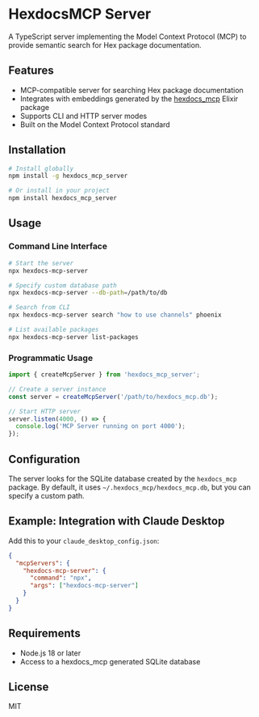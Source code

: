 # HexdocsMCP Server

A TypeScript server implementing the Model Context Protocol (MCP) to provide semantic search for Hex package documentation.

## Features

- MCP-compatible server for searching Hex package documentation
- Integrates with embeddings generated by the [hexdocs_mcp](https://github.com/bradleygolden/hexdocs_mcp) Elixir package
- Supports CLI and HTTP server modes
- Built on the Model Context Protocol standard

## Installation

```bash
# Install globally
npm install -g hexdocs_mcp_server

# Or install in your project
npm install hexdocs_mcp_server
```

## Usage

### Command Line Interface

```bash
# Start the server
npx hexdocs-mcp-server

# Specify custom database path
npx hexdocs-mcp-server --db-path=/path/to/db

# Search from CLI
npx hexdocs-mcp-server search "how to use channels" phoenix

# List available packages
npx hexdocs-mcp-server list-packages
```

### Programmatic Usage

```typescript
import { createMcpServer } from 'hexdocs_mcp_server';

// Create a server instance
const server = createMcpServer('/path/to/hexdocs_mcp.db');

// Start HTTP server
server.listen(4000, () => {
  console.log('MCP Server running on port 4000');
});
```

## Configuration

The server looks for the SQLite database created by the `hexdocs_mcp` package. By default, it uses `~/.hexdocs_mcp/hexdocs_mcp.db`, but you can specify a custom path.

## Example: Integration with Claude Desktop

Add this to your `claude_desktop_config.json`:

```json
{
  "mcpServers": {
    "hexdocs-mcp-server": {
      "command": "npx",
      "args": ["hexdocs-mcp-server"]
    }
  }
}
```

## Requirements

- Node.js 18 or later
- Access to a hexdocs_mcp generated SQLite database

## License

MIT